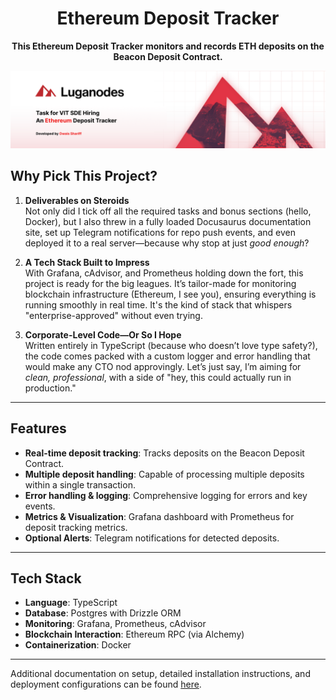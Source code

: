 <h1 align="center">Ethereum Deposit Tracker</h1>

<p align="center"><b>
  This Ethereum Deposit Tracker monitors and records ETH deposits on the Beacon Deposit Contract.
</b></p>


<p align="center">
  <img src="assets/banner-img.png" alt="Ethereum Deposit Tracker Banner"/>
</p>

## Why Pick This Project?

1. **Deliverables on Steroids**  
   Not only did I tick off all the required tasks and bonus sections (hello, Docker), but I also threw in a fully loaded Docusaurus documentation site, set up Telegram notifications for repo push events, and even deployed it to a real server—because why stop at just *good enough*?

2. **A Tech Stack Built to Impress**  
   With Grafana, cAdvisor, and Prometheus holding down the fort, this project is ready for the big leagues. It’s tailor-made for monitoring blockchain infrastructure (Ethereum, I see you), ensuring everything is running smoothly in real time. It's the kind of stack that whispers "enterprise-approved" without even trying.

3. **Corporate-Level Code—Or So I Hope**  
   Written entirely in TypeScript (because who doesn’t love type safety?), the code comes packed with a custom logger and error handling that would make any CTO nod approvingly. Let’s just say, I’m aiming for *clean, professional*, with a side of "hey, this could actually run in production."

---

## Features

- **Real-time deposit tracking**: Tracks deposits on the Beacon Deposit Contract.
- **Multiple deposit handling**: Capable of processing multiple deposits within a single transaction.
- **Error handling & logging**: Comprehensive logging for errors and key events.
- **Metrics & Visualization**: Grafana dashboard with Prometheus for deposit tracking metrics.
- **Optional Alerts**: Telegram notifications for detected deposits.

---

## Tech Stack

- **Language**: TypeScript
- **Database**: Postgres with Drizzle ORM
- **Monitoring**: Grafana, Prometheus, cAdvisor
- **Blockchain Interaction**: Ethereum RPC (via Alchemy)
- **Containerization**: Docker

---


Additional documentation on setup, detailed installation instructions, and deployment configurations can be found [here](link_to_docs).

